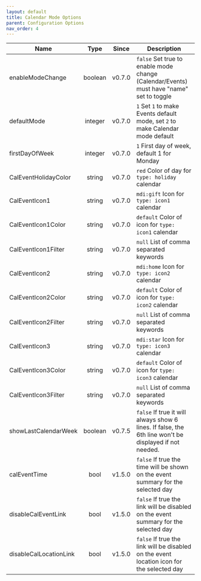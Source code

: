 ```yaml
---
layout: default
title: Calendar Mode Options
parent: Configuration Options
nav_order: 4
---
```


| Name                   |  Type   | Since  | Description                                                                                           |
| ---------------------- | :-----: | :----: | ----------------------------------------------------------------------------------------------------- |
| enableModeChange       | boolean | v0.7.0 | `false` Set true to enable mode change (Calendar/Events) must have "name" set to toggle               |
| defaultMode            | integer | v0.7.0 | `1` Set `1` to make Events default mode, set `2` to make Calendar mode default                        |
| firstDayOfWeek         | integer | v0.7.0 | `1` First day of week, default 1 for Monday                                                           |
| CalEventHolidayColor   | string  | v0.7.0 | `red` Color of day for `type: holiday` calendar                                                       |
| CalEventIcon1          | string  | v0.7.0 | `mdi:gift` Icon for `type: icon1` calendar                                                            |
| CalEventIcon1Color     | string  | v0.7.0 | `default` Color of icon for `type: icon1` calendar                                                    |
| CalEventIcon1Filter    | string  | v0.7.0 | `null` List of comma separated keywords                                                               |
| CalEventIcon2          | string  | v0.7.0 | `mdi:home` Icon for `type: icon2` calendar                                                            |
| CalEventIcon2Color     | string  | v0.7.0 | `default` Color of icon for `type: icon2` calendar                                                    |
| CalEventIcon2Filter    | string  | v0.7.0 | `null` List of comma separated keywords                                                               |
| CalEventIcon3          | string  | v0.7.0 | `mdi:star` Icon for `type: icon3` calendar                                                            |
| CalEventIcon3Color     | string  | v0.7.0 | `default` Color of icon for `type: icon3` calendar                                                    |
| CalEventIcon3Filter    | string  | v0.7.0 | `null` List of comma separated keywords                                                               |
| showLastCalendarWeek   | boolean | v0.7.5 | `false` If true it will always show 6 lines. If false, the 6th line won't be displayed if not needed. |
| calEventTime           |  bool   | v1.5.0 | `false` If true the time will be shown on the event summary for the selected day                      |
| disableCalEventLink    |  bool   | v1.5.0 | `false` If true the link will be disabled on the event summary for the selected day                   |
| disableCalLocationLink |  bool   | v1.5.0 | `false` If true the link will be disabled on the event location icon for the selected day             |
